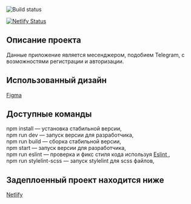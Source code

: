 ![Build status](https://img.shields.io/github/actions/workflow/status/MrDonVictor/middle.messenger.praktikum.yandex/.github/workflows/tests.yml)

[![Netlify Status](https://api.netlify.com/api/v1/badges/7123fc25-7bbb-42a5-adf8-362dd0e61bae/deploy-status)](https://app.netlify.com/sites/stellar-medovik-bdc322/deploys)

## Описание проекта
Данные приложение является месенджером, подобием Telegram, с возможностями регистрации и авторизации.

## Использованный дизайн
<a target="_blank" href="https://www.figma.com/file/IGKY6ICBsgEfI6noq00b8m/Chat-(Copy)?node-id=0%3A1&t=zMKt39tEBSREnmJW-0">
Figma
</a>

## Доступные команды
npm install — установка стабильной версии,
<br/>npm run dev — запуск версии для разработчика,
<br/>npm run build — сборка стабильной версии,
<br/>npm start — запуск версии для разработчика,
<br/>npm run eslint — проверка и фикс стиля кода используя <a target="_blank" href="https://eslint.org">
Eslint
</a>,
<br/>npm run stylelint-scss — запуск stylelint для scss файлов,


## Задеплоенный проект находится ниже
<a target="_blank" href="https://deploy--stellar-medovik-bdc322.netlify.app">Netlify</a>
